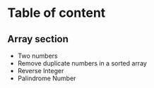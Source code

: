 # Table of content
## Array section
- Two numbers
- Remove duplicate numbers in a sorted array
- Reverse Integer   
- Palindrome Number   
